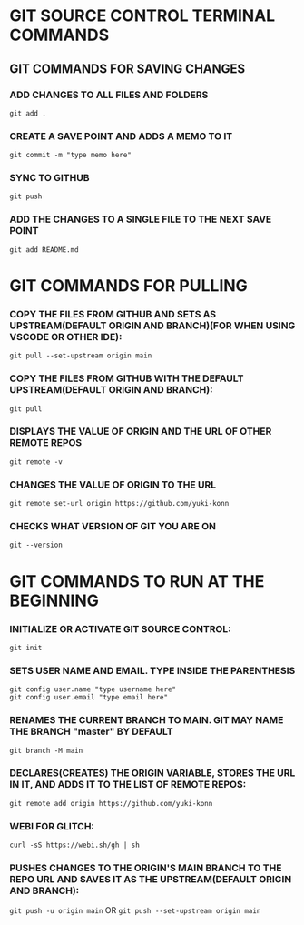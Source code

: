 # GIT SOURCE CONTROL TERMINAL COMMANDS

## GIT COMMANDS FOR SAVING CHANGES

### ADD CHANGES TO ALL FILES AND FOLDERS

`git add .`

### CREATE A SAVE POINT AND ADDS A MEMO TO IT

`git commit -m "type memo here"`

### SYNC TO GITHUB

`git push`

### ADD THE CHANGES TO A SINGLE FILE TO THE NEXT SAVE POINT

`git add README.md`

# GIT COMMANDS FOR PULLING

### COPY THE FILES FROM GITHUB AND SETS AS UPSTREAM(DEFAULT ORIGIN AND BRANCH)(FOR WHEN USING VSCODE OR OTHER IDE):

`git pull --set-upstream origin main`

### COPY THE FILES FROM GITHUB WITH THE DEFAULT UPSTREAM(DEFAULT ORIGIN AND BRANCH):

`git pull`

### DISPLAYS THE VALUE OF ORIGIN AND THE URL OF OTHER REMOTE REPOS

`git remote -v`

### CHANGES THE VALUE OF ORIGIN TO THE URL

`git remote set-url origin https://github.com/yuki-konn`

### CHECKS WHAT VERSION OF GIT YOU ARE ON

`git --version`

# GIT COMMANDS TO RUN AT THE BEGINNING

### INITIALIZE OR ACTIVATE GIT SOURCE CONTROL:

`git init`

### SETS USER NAME AND EMAIL. TYPE INSIDE THE PARENTHESIS

```
git config user.name "type username here"
git config user.email "type email here"
```

### RENAMES THE CURRENT BRANCH TO MAIN. GIT MAY NAME THE BRANCH "master" BY DEFAULT

`git branch -M main`

### DECLARES(CREATES) THE ORIGIN VARIABLE, STORES THE URL IN IT, AND ADDS IT TO THE LIST OF REMOTE REPOS:

`git remote add origin https://github.com/yuki-konn`

### WEBI FOR GLITCH:

`curl -sS https://webi.sh/gh | sh`

### PUSHES CHANGES TO THE ORIGIN'S MAIN BRANCH TO THE REPO URL AND SAVES IT AS THE UPSTREAM(DEFAULT ORIGIN AND BRANCH):

`git push -u origin main` OR `git push --set-upstream origin main`
